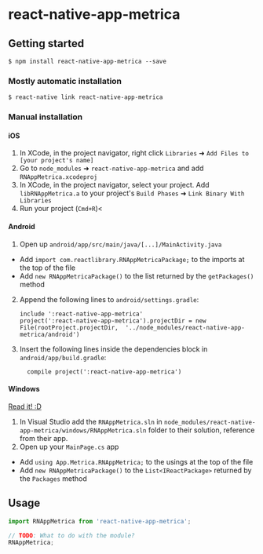 
# react-native-app-metrica

## Getting started

`$ npm install react-native-app-metrica --save`

### Mostly automatic installation

`$ react-native link react-native-app-metrica`

### Manual installation


#### iOS

1. In XCode, in the project navigator, right click `Libraries` ➜ `Add Files to [your project's name]`
2. Go to `node_modules` ➜ `react-native-app-metrica` and add `RNAppMetrica.xcodeproj`
3. In XCode, in the project navigator, select your project. Add `libRNAppMetrica.a` to your project's `Build Phases` ➜ `Link Binary With Libraries`
4. Run your project (`Cmd+R`)<

#### Android

1. Open up `android/app/src/main/java/[...]/MainActivity.java`
  - Add `import com.reactlibrary.RNAppMetricaPackage;` to the imports at the top of the file
  - Add `new RNAppMetricaPackage()` to the list returned by the `getPackages()` method
2. Append the following lines to `android/settings.gradle`:
  	```
  	include ':react-native-app-metrica'
  	project(':react-native-app-metrica').projectDir = new File(rootProject.projectDir, 	'../node_modules/react-native-app-metrica/android')
  	```
3. Insert the following lines inside the dependencies block in `android/app/build.gradle`:
  	```
      compile project(':react-native-app-metrica')
  	```

#### Windows
[Read it! :D](https://github.com/ReactWindows/react-native)

1. In Visual Studio add the `RNAppMetrica.sln` in `node_modules/react-native-app-metrica/windows/RNAppMetrica.sln` folder to their solution, reference from their app.
2. Open up your `MainPage.cs` app
  - Add `using App.Metrica.RNAppMetrica;` to the usings at the top of the file
  - Add `new RNAppMetricaPackage()` to the `List<IReactPackage>` returned by the `Packages` method


## Usage
```javascript
import RNAppMetrica from 'react-native-app-metrica';

// TODO: What to do with the module?
RNAppMetrica;
```
  